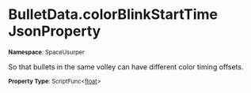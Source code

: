 # BulletData.colorBlinkStartTime JsonProperty

<small>**Namespace**: SpaceUsurper</small>

So that bullets in the same volley can have different color timing offsets.

<small>**Property Type**: ScriptFunc&lt;[float](https://docs.microsoft.com/en-us/dotnet/api/system.single?view=netframework-4.5)&gt;</small>

